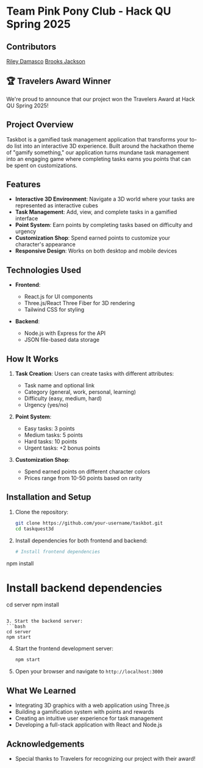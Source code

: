 # Team Pink Pony Club - Hack QU Spring 2025

## Contributors

[Riley Damasco](https://github.com/DrabAdario)
[Brooks Jackson](https://github.com/bjaxqq)

## 🏆 Travelers Award Winner

We're proud to announce that our project won the Travelers Award at Hack QU Spring 2025!

## Project Overview

Taskbot is a gamified task management application that transforms your to-do list into an interactive 3D experience. Built around the hackathon theme of "gamify something," our application turns mundane task management into an engaging game where completing tasks earns you points that can be spent on customizations.

## Features

- **Interactive 3D Environment**: Navigate a 3D world where your tasks are represented as interactive cubes
- **Task Management**: Add, view, and complete tasks in a gamified interface
- **Point System**: Earn points by completing tasks based on difficulty and urgency
- **Customization Shop**: Spend earned points to customize your character's appearance
- **Responsive Design**: Works on both desktop and mobile devices

## Technologies Used

- **Frontend**:
  - React.js for UI components
  - Three.js/React Three Fiber for 3D rendering
  - Tailwind CSS for styling

- **Backend**:
  - Node.js with Express for the API
  - JSON file-based data storage

## How It Works

1. **Task Creation**: Users can create tasks with different attributes:
   - Task name and optional link
   - Category (general, work, personal, learning)
   - Difficulty (easy, medium, hard)
   - Urgency (yes/no)

2. **Point System**:
   - Easy tasks: 3 points
   - Medium tasks: 5 points
   - Hard tasks: 10 points
   - Urgent tasks: +2 bonus points

3. **Customization Shop**:
   - Spend earned points on different character colors
   - Prices range from 10-50 points based on rarity

## Installation and Setup

1. Clone the repository:
   ```bash
   git clone https://github.com/your-username/taskbot.git
   cd taskquest3d
   ```
   
2. Install dependencies for both frontend and backend:
   ```bash
   # Install frontend dependencies
  npm install

  # Install backend dependencies
  cd server
  npm install
  ```

3. Start the backend server:
  ```bash
  cd server
  npm start
  ```
4. Start the frontend development server:
   ```bash
   npm start
   ```
 
 5. Open your browser and navigate to `http://localhost:3000`

## What We Learned

- Integrating 3D graphics with a web application using Three.js
- Building a gamification system with points and rewards
- Creating an intuitive user experience for task management
- Developing a full-stack application with React and Node.js

## Acknowledgements

- Special thanks to Travelers for recognizing our project with their award!
